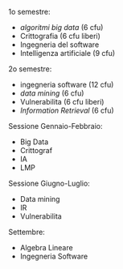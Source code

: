 1o semestre:
* *algoritmi big data* (6 cfu)
* Crittografia (6 cfu liberi)
* Ingegneria del software 
* Intelligenza artificiale (9 cfu)

2o semestre:
* ingegneria software (12 cfu)
* *data mining* (6 cfu)
* Vulnerabilita (6 cfu liberi)
* *Information Retrieval* (6 cfu)

Sessione Gennaio-Febbraio:
* Big Data
* Crittograf
* IA
* LMP

Sessione Giugno-Luglio:
* Data mining
* IR
* Vulnerabilita

Settembre:
* Algebra Lineare
* Ingegneria Software